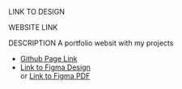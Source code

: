 
LINK TO DESIGN

WEBSITE LINK

DESCRIPTION
A portfolio websit with my projects
<ul>
<li> <a href="https://lonialnor.github.io/Portfolio/portfolio.html">Github Page Link</a> </li>
<li> <a href="https://www.figma.com/file/7RQoeosilFglXHuPlJeBBw/Portfolio-design?node-id=0%3A1">Link to Figma Design</a> </li> or <a href="https://github.com/lonialnor/Portfolio/blob/main/portfolio%20deisgn.pdf">Link to Figma PDF</a>
 
